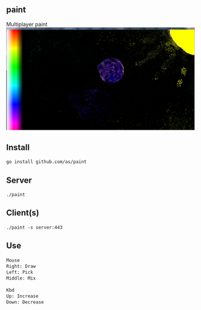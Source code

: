 
## paint
Multiplayer paint
![paint](img/paint3.png)

## Install

```
go install github.com/as/paint 
```

## Server

```
./paint
  ```

## Client(s)

```
./paint -s server:443
```

## Use
```
Mouse
Right: Draw
Left: Pick
Middle: Mix

Kbd
Up: Increase
Down: Decrease
```
